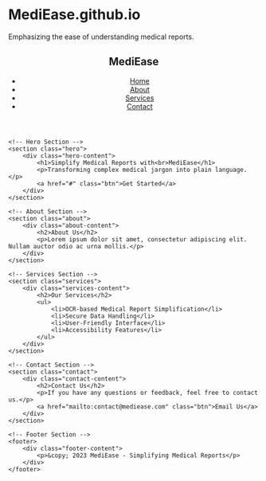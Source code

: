 # MediEase.github.io
Emphasizing the ease of understanding medical reports.
<!DOCTYPE html>
<html lang="en">
<head>
    <meta charset="UTF-8">
    <meta name="viewport" content="width=device-width, initial-scale=1.0">
    <title>MediEase - Simplifying Medical Reports</title>
    <link rel="stylesheet" href="styles.css">
</head>
<body>
    <!-- Header Section -->
    <header>
        <nav>
            <div class="logo">
                <h1>MediEase</h1>
            </div>
            <ul class="nav-links">
                <li><a href="#">Home</a></li>
                <li><a href="#">About</a></li>
                <li><a href="#">Services</a></li>
                <li><a href="#">Contact</a></li>
            </ul>
        </nav>
    </header>

    <!-- Hero Section -->
    <section class="hero">
        <div class="hero-content">
            <h1>Simplify Medical Reports with<br>MediEase</h1>
            <p>Transforming complex medical jargon into plain language.</p>
            <a href="#" class="btn">Get Started</a>
        </div>
    </section>

    <!-- About Section -->
    <section class="about">
        <div class="about-content">
            <h2>About Us</h2>
            <p>Lorem ipsum dolor sit amet, consectetur adipiscing elit. Nullam auctor odio ac urna mollis.</p>
        </div>
    </section>

    <!-- Services Section -->
    <section class="services">
        <div class="services-content">
            <h2>Our Services</h2>
            <ul>
                <li>OCR-based Medical Report Simplification</li>
                <li>Secure Data Handling</li>
                <li>User-Friendly Interface</li>
                <li>Accessibility Features</li>
            </ul>
        </div>
    </section>

    <!-- Contact Section -->
    <section class="contact">
        <div class="contact-content">
            <h2>Contact Us</h2>
            <p>If you have any questions or feedback, feel free to contact us.</p>
            <a href="mailto:contact@mediease.com" class="btn">Email Us</a>
        </div>
    </section>

    <!-- Footer Section -->
    <footer>
        <div class="footer-content">
            <p>&copy; 2023 MediEase - Simplifying Medical Reports</p>
        </div>
    </footer>
</body>
</html>
